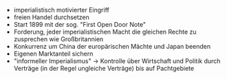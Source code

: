 + imperialistisch motivierter Eingriff
+ freien Handel durchsetzen
+ Start 1899 mit der sog. "First Open Door Note"
+ Forderung, jeder imperialistischen Macht die gleichen Rechte zu zusprechen wie Großbritannien 
+ Konkurrenz um China der europärischen Mächte und Japan beenden
+ Eigenen Marktanteil sichern
+ "informeller Imperialismus" -> Kontrolle über Wirtschaft und Politik durch Verträge (in der Regel ungleiche Verträge) bis auf Pachtgebiete
